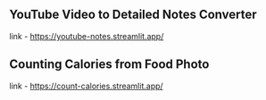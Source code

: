 ## YouTube Video to Detailed Notes Converter
link - https://youtube-notes.streamlit.app/


## Counting Calories from Food Photo
link - https://count-calories.streamlit.app/